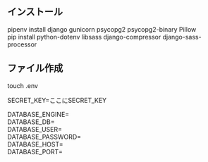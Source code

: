 ## インストール  
pipenv install django gunicorn psycopg2 psycopg2-binary Pillow  
pip install python-dotenv libsass django-compressor django-sass-processor

## ファイル作成  
touch .env  

SECRET_KEY=ここにSECRET_KEY  

DATABASE_ENGINE=  
DATABASE_DB=  
DATABASE_USER=  
DATABASE_PASSWORD=  
DATABASE_HOST=  
DATABASE_PORT=  